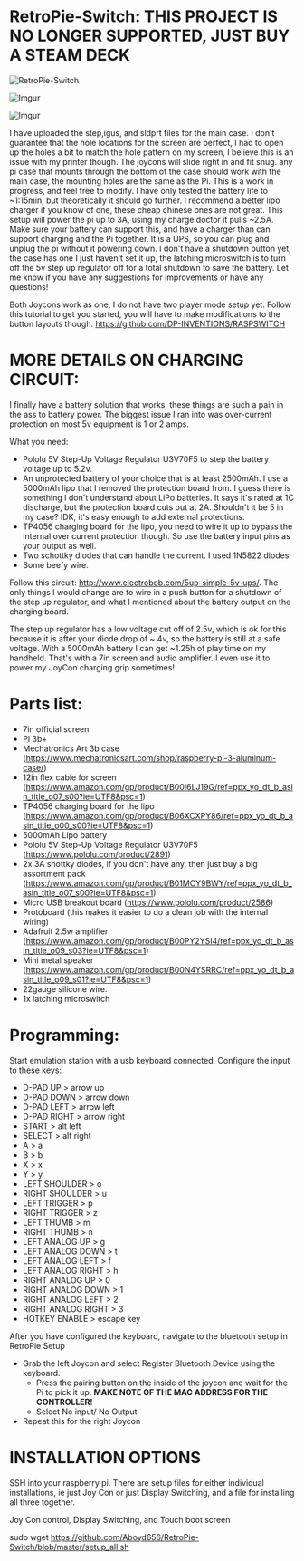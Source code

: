 # RetroPie-Switch: THIS PROJECT IS NO LONGER SUPPORTED, JUST BUY A STEAM DECK

![RetroPie-Switch](https://i.imgur.com/a2dWYAJ.jpg)

![Imgur](https://i.imgur.com/8i81Jbe.jpg)

![Imgur](https://i.imgur.com/DPmfXfZ.jpg)

I have uploaded the step,igus, and sldprt files for the main case. I don't guarantee that the hole locations for the screen are perfect, I had to open up the holes a bit to match the hole pattern on my screen, I believe this is an issue with my printer though. The joycons will slide right in and fit snug. any pi case that mounts through the bottom of the case should work with the main case, the mounting holes are the same as the Pi. This is a work in progress, and feel free to modify. I have only tested the battery life to ~1:15min, but theoretically it should go further. I recommend a better lipo charger if you know of one, these cheap chinese ones are not great. This setup will power the pi up to 3A, using my charge doctor it pulls ~2.5A. Make sure your battery can support this, and have a charger than can support charging and the Pi together. It is a UPS, so you can plug and unplug the pi without it powering down. I don't have a shutdown button yet, the case has one I just haven't set it up, the latching microswitch is to turn off the 5v step up regulator off for a total shutdown to save the battery. Let me know if you have any suggestions for improvements or have any questions!

Both Joycons work as one, I do not have two player mode setup yet. Follow this tutorial to get you started, you will have to make modifications to the button layouts though. https://github.com/DP-INVENTIONS/RASPSWITCH


# MORE DETAILS ON CHARGING CIRCUIT: 
I finally have a battery solution that works, these things are such a pain in the ass to battery power. The biggest issue I ran into was over-current protection on most 5v equipment is 1 or 2 amps.

What you need:
- Pololu 5V Step-Up Voltage Regulator U3V70F5 to step the battery voltage up to 5.2v.
- An unprotected battery of your choice that is at least 2500mAh. I use a 5000mAh lipo that I removed the protection board from.  I guess there is something I don't understand about LiPo batteries. It says it's rated at 1C discharge, but the protection board cuts out at 2A. Shouldn't it be 5 in my case? IDK, it's easy enough to add external protections.
- TP4056 charging board for the lipo, you need to wire it up to bypass the internal over current protection though. So use the battery input pins as your output as well.
- Two schottky diodes that can handle the current. I used 1N5822 diodes.
- Some beefy wire.

Follow this circuit: http://www.electrobob.com/5up-simple-5v-ups/. The only things I would change are to wire in a push button for a shutdown of the step up regulator, and what I mentioned about the battery output on the charging board.

The step up regulator has a low voltage cut off of 2.5v, which is ok for this because it is after your diode drop of ~.4v, so the battery is still at a safe voltage. With a 5000mAh battery I can get ~1.25h of play time on my handheld. That's with a 7in screen and audio amplifier. I even use it to power my JoyCon charging grip sometimes!

# Parts list: 
- 7in official screen
- Pi 3b+
- Mechatronics Art 3b case (https://www.mechatronicsart.com/shop/raspberry-pi-3-aluminum-case/)
- 12in flex cable for screen (https://www.amazon.com/gp/product/B00I6LJ19G/ref=ppx_yo_dt_b_asin_title_o07_s00?ie=UTF8&psc=1)
- TP4056 charging board for the lipo (https://www.amazon.com/gp/product/B06XCXPY86/ref=ppx_yo_dt_b_asin_title_o00_s00?ie=UTF8&psc=1)
- 5000mAh Lipo battery
- Pololu 5V Step-Up Voltage Regulator U3V70F5 (https://www.pololu.com/product/2891)
- 2x 3A shottky diodes, if you don't have any, then just buy a big assortment pack (https://www.amazon.com/gp/product/B01MCY9BWY/ref=ppx_yo_dt_b_asin_title_o07_s00?ie=UTF8&psc=1)
- Micro USB breakout board (https://www.pololu.com/product/2586)
- Protoboard (this makes it easier to do a clean job with the internal wiring)
- Adafruit 2.5w amplifier (https://www.amazon.com/gp/product/B00PY2YSI4/ref=ppx_yo_dt_b_asin_title_o09_s03?ie=UTF8&psc=1)
- Mini metal speaker (https://www.amazon.com/gp/product/B00N4YSRRC/ref=ppx_yo_dt_b_asin_title_o09_s01?ie=UTF8&psc=1)
- 22gauge silicone wire. 
- 1x latching microswitch

# Programming: 

Start emulation station with a usb keyboard connected. Configure the input to these keys:

- D-PAD UP > arrow up
- D-PAD DOWN > arrow down
- D-PAD LEFT > arrow left
- D-PAD RIGHT > arrow right
- START > alt left
- SELECT > alt right
- A > a  
- B > b
- X > x
- Y > y
- LEFT SHOULDER > o
- RIGHT SHOULDER > u
- LEFT TRIGGER > p
- RIGHT TRIGGER > z
- LEFT THUMB > m 
- RIGHT THUMB > n
- LEFT ANALOG UP > g
- LEFT ANALOG DOWN > t
- LEFT ANALOG LEFT > f
- LEFT ANALOG RIGHT > h
- RIGHT ANALOG UP > 0
- RIGHT ANALOG DOWN > 1
- RIGHT ANALOG LEFT > 2
- RIGHT ANALOG RIGHT > 3
- HOTKEY ENABLE > escape key

After you have configured the keyboard, navigate to the bluetooth setup in RetroPie Setup

- Grab the left Joycon and select Register Bluetooth Device using the keyboard.
  - Press the pairing button on the inside of the joycon and wait for the Pi to pick it up. **MAKE NOTE OF THE MAC ADDRESS FOR THE CONTROLLER!**
  - Select No input/ No Output 
- Repeat this for the right Joycon

# INSTALLATION OPTIONS

SSH into your raspberry pi. There are setup files for either individual installations, ie just Joy Con or just Display Switching, and a file for installing all three together. 

Joy Con control, Display Switching, and Touch boot screen

sudo wget https://github.com/Aboyd656/RetroPie-Switch/blob/master/setup_all.sh
      

